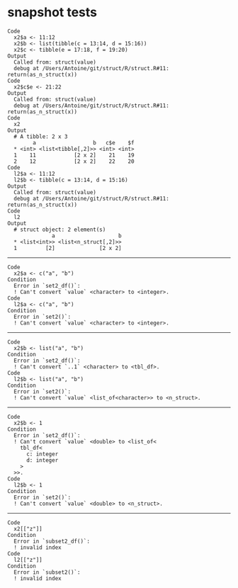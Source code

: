 # snapshot tests

    Code
      x2$a <- 11:12
      x2$b <- list(tibble(c = 13:14, d = 15:16))
      x2$c <- tibble(e = 17:18, f = 19:20)
    Output
      Called from: struct(value)
      debug at /Users/Antoine/git/struct/R/struct.R#11: return(as_n_struct(x))
    Code
      x2$c$e <- 21:22
    Output
      Called from: struct(value)
      debug at /Users/Antoine/git/struct/R/struct.R#11: return(as_n_struct(x))
    Code
      x2
    Output
      # A tibble: 2 x 3
            a                  b   c$e    $f
      * <int> <list<tibble[,2]>> <int> <int>
      1    11            [2 x 2]    21    19
      2    12            [2 x 2]    22    20
    Code
      l2$a <- 11:12
      l2$b <- tibble(c = 13:14, d = 15:16)
    Output
      Called from: struct(value)
      debug at /Users/Antoine/git/struct/R/struct.R#11: return(as_n_struct(x))
    Code
      l2
    Output
      # struct object: 2 element(s)
                  a                    b
      * <list<int>> <list<n_struct[,2]>>
      1         [2]              [2 x 2]

---

    Code
      x2$a <- c("a", "b")
    Condition
      Error in `set2_df()`:
      ! Can't convert `value` <character> to <integer>.
    Code
      l2$a <- c("a", "b")
    Condition
      Error in `set2()`:
      ! Can't convert `value` <character> to <integer>.

---

    Code
      x2$b <- list("a", "b")
    Condition
      Error in `set2_df()`:
      ! Can't convert `..1` <character> to <tbl_df>.
    Code
      l2$b <- list("a", "b")
    Condition
      Error in `set2()`:
      ! Can't convert `value` <list_of<character>> to <n_struct>.

---

    Code
      x2$b <- 1
    Condition
      Error in `set2_df()`:
      ! Can't convert `value` <double> to <list_of<
        tbl_df<
          c: integer
          d: integer
        >
      >>.
    Code
      l2$b <- 1
    Condition
      Error in `set2()`:
      ! Can't convert `value` <double> to <n_struct>.

---

    Code
      x2[["z"]]
    Condition
      Error in `subset2_df()`:
      ! invalid index
    Code
      l2[["z"]]
    Condition
      Error in `subset2()`:
      ! invalid index


